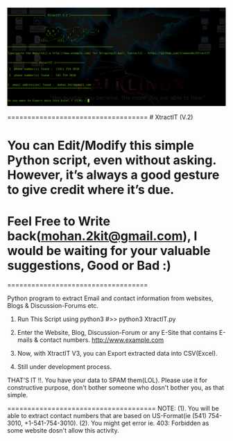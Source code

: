 ![XtractIT V.2!](https://github.com/itsmanu4u/XtractIT/blob/master/XtractIT.png)

===================================
	# XtractIT (V.2)

# You can Edit/Modify this simple Python script, even without asking. However, it’s always a good gesture to give credit where it’s due.

# Feel Free to Write back(mohan.2kit@gmail.com), I would be waiting for your valuable suggestions, Good or Bad :)

===================================

Python program to extract Email and contact information from websites, Blogs &amp; Discussion-Forums etc.

1. Run This Script using python3
#>> python3 XtractIT.py

2. Enter the Website, Blog, Discussion-Forum or any E-Site that contains E-mails & contact numbers.
http://www.example.com

3. Now, with XtractIT V3, you can Export extracted data into CSV(Excel).

4. Still under development process.

THAT'S IT !!.  You have your data to SPAM them(LOL). Please use it for constructive purpose, don't bother someone who dosn't bother you, as that simple.

=====================================
NOTE: 
(1). You will be able to extract contact numbers that are based on US-Format(ie (541) 754-3010, +1-541-754-3010).
(2). You might get error ie. 403: Forbidden as some website dosn't allow this activity.


